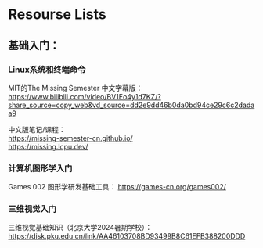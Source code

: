 # Resourse Lists
## 基础入门：
### Linux系统和终端命令
MIT的The Missing Semester 中文字幕版：https://www.bilibili.com/video/BV1Eo4y1d7KZ/?share_source=copy_web&vd_source=dd2e9dd46b0da0bd94ce29c6c2dadaa9  

中文版笔记/课程：  
https://missing-semester-cn.github.io/  
https://missing.lcpu.dev/  

### 计算机图形学入门
Games 002 图形学研发基础工具： https://games-cn.org/games002/  

### 三维视觉入门
三维视觉基础知识（北京大学2024暑期学校）： https://disk.pku.edu.cn/link/AA46103708BD93499B8C61EFB388200DDD